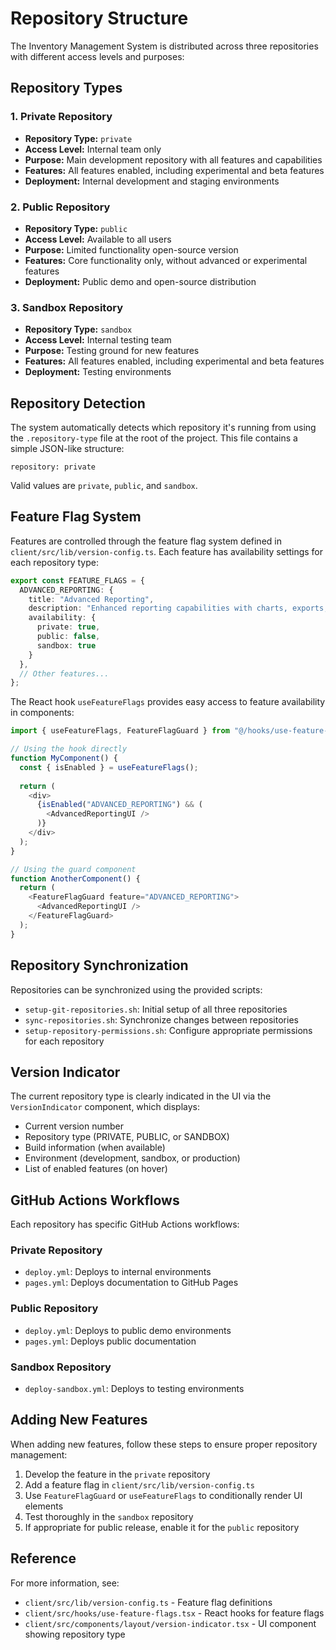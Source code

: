 # Repository Structure

The Inventory Management System is distributed across three repositories with different access levels and purposes:

## Repository Types

### 1. Private Repository
- **Repository Type:** `private`
- **Access Level:** Internal team only
- **Purpose:** Main development repository with all features and capabilities
- **Features:** All features enabled, including experimental and beta features
- **Deployment:** Internal development and staging environments

### 2. Public Repository
- **Repository Type:** `public`
- **Access Level:** Available to all users
- **Purpose:** Limited functionality open-source version
- **Features:** Core functionality only, without advanced or experimental features
- **Deployment:** Public demo and open-source distribution

### 3. Sandbox Repository
- **Repository Type:** `sandbox`
- **Access Level:** Internal testing team
- **Purpose:** Testing ground for new features
- **Features:** All features enabled, including experimental and beta features
- **Deployment:** Testing environments

## Repository Detection

The system automatically detects which repository it's running from using the `.repository-type` file at the root of the project. This file contains a simple JSON-like structure:

```
repository: private
```

Valid values are `private`, `public`, and `sandbox`.

## Feature Flag System

Features are controlled through the feature flag system defined in `client/src/lib/version-config.ts`. Each feature has availability settings for each repository type:

```typescript
export const FEATURE_FLAGS = {
  ADVANCED_REPORTING: {
    title: "Advanced Reporting",
    description: "Enhanced reporting capabilities with charts, exports, and custom filters",
    availability: {
      private: true,
      public: false,
      sandbox: true
    }
  },
  // Other features...
};
```

The React hook `useFeatureFlags` provides easy access to feature availability in components:

```typescript
import { useFeatureFlags, FeatureFlagGuard } from "@/hooks/use-feature-flags";

// Using the hook directly
function MyComponent() {
  const { isEnabled } = useFeatureFlags();
  
  return (
    <div>
      {isEnabled("ADVANCED_REPORTING") && (
        <AdvancedReportingUI />
      )}
    </div>
  );
}

// Using the guard component
function AnotherComponent() {
  return (
    <FeatureFlagGuard feature="ADVANCED_REPORTING">
      <AdvancedReportingUI />
    </FeatureFlagGuard>
  );
}
```

## Repository Synchronization

Repositories can be synchronized using the provided scripts:

- `setup-git-repositories.sh`: Initial setup of all three repositories
- `sync-repositories.sh`: Synchronize changes between repositories
- `setup-repository-permissions.sh`: Configure appropriate permissions for each repository

## Version Indicator

The current repository type is clearly indicated in the UI via the `VersionIndicator` component, which displays:

- Current version number
- Repository type (PRIVATE, PUBLIC, or SANDBOX)
- Build information (when available)
- Environment (development, sandbox, or production)
- List of enabled features (on hover)

## GitHub Actions Workflows

Each repository has specific GitHub Actions workflows:

### Private Repository
- `deploy.yml`: Deploys to internal environments
- `pages.yml`: Deploys documentation to GitHub Pages

### Public Repository
- `deploy.yml`: Deploys to public demo environments
- `pages.yml`: Deploys public documentation

### Sandbox Repository
- `deploy-sandbox.yml`: Deploys to testing environments

## Adding New Features

When adding new features, follow these steps to ensure proper repository management:

1. Develop the feature in the `private` repository
2. Add a feature flag in `client/src/lib/version-config.ts`
3. Use `FeatureFlagGuard` or `useFeatureFlags` to conditionally render UI elements
4. Test thoroughly in the `sandbox` repository
5. If appropriate for public release, enable it for the `public` repository

## Reference

For more information, see:
- `client/src/lib/version-config.ts` - Feature flag definitions
- `client/src/hooks/use-feature-flags.tsx` - React hooks for feature flags
- `client/src/components/layout/version-indicator.tsx` - UI component showing repository type